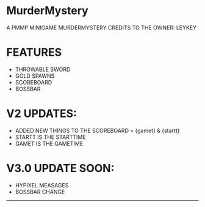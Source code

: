 # MurderMystery
A PMMP MINIGAME MURDERMYSTERY
CREDITS TO THE OWNER: LEYKEY
# FEATURES
- THROWABLE SWORD
- GOLD SPAWNS
- SCOREBOARD
- BOSSBAR
# V2 UPDATES:
- ADDED NEW THINGS TO THE SCOREBOARD = {gamet} & {startt}
- STARTT IS THE STARTTIME
- GAMET IS THE GAMETIME
# V3.0 UPDATE SOON:
- HYPIXEL MEASAGES
- BOSSBAR CHANGE
------------------------------------
